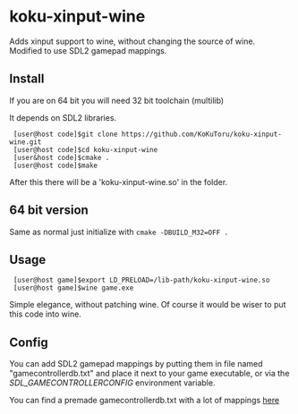 koku-xinput-wine
================

Adds xinput support to wine, without changing the source of wine.  
Modified to use SDL2 gamepad mappings.

Install
---------------------
If you are on 64 bit you will need 32 bit toolchain (multilib)

It depends on SDL2 libraries.
     
     [user@host code]$git clone https://github.com/KoKuToru/koku-xinput-wine.git
     [user@host code]$cd koku-xinput-wine
     [user&host code]$cmake .
     [user@host code]$make
     
After this there will be a 'koku-xinput-wine.so' in the folder.

64 bit version
---------------------

Same as normal just initialize with `cmake -DBUILD_M32=OFF .`

Usage
---------------------

     [user@host game]$export LD_PRELOAD=/lib-path/koku-xinput-wine.so
     [user@host game]$wine game.exe
     
Simple elegance, without patching wine.
Of course it would be wiser to put this code into wine.

Config
---------------------

You can add SDL2 gamepad mappings by putting them in file named "gamecontrollerdb.txt" and place it next to your game executable, or via the *SDL_GAMECONTROLLERCONFIG* environment variable.

You can find a premade gamecontrollerdb.txt with a lot of mappings [here](https://raw.githubusercontent.com/gabomdq/SDL_GameControllerDB/master/gamecontrollerdb.txt)
